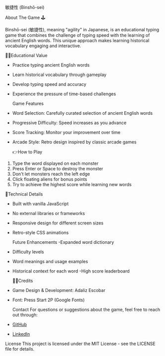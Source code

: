 敏捷性 (Binshō-sei) 

About The Game 🕹️

Binshō-sei (敏捷性), meaning "agility" in Japanese, is an educational typing game that combines the challenge of typing speed with the learning of ancient English words. This unique approach makes learning historical vocabulary engaging and interactive.

  👩‍💻Educational Value
- Practice typing ancient English words
- Learn historical vocabulary through gameplay
- Develop typing speed and accuracy
- Experience the pressure of time-based challenges

  Game Features
- Word Selection: Carefully curated selection of ancient English words
- Progressive Difficulty: Speed increases as you advance
- Score Tracking: Monitor your improvement over time
- Arcade Style: Retro design inspired by classic arcade games

  👉How to Play
1. Type the word displayed on each monster
2. Press Enter or Space to destroy the monster
3. Don't let monsters reach the left edge
4. Click floating aliens for bonus points
5. Try to achieve the highest score while learning new words

  🧩Technical Details
- Built with vanilla JavaScript
- No external libraries or frameworks
- Responsive design for different screen sizes
- Retro-style CSS animations

   Future Enhancements
-Expanded word dictionary
-  Difficulty levels
- Word meanings and usage examples
- Historical context for each word
-High score leaderboard

   🙋‍♀️Credits
- Game Design & Development: Adaliz Escobar
- Font: Press Start 2P (Google Fonts)
  

  Contact
  For questions or suggestions about the game, feel free to reach out through:
- [GitHub](https://github.com/amelesco)
- [LinkedIn](https://www.linkedin.com/in/mariaescobar4/)

 License
This project is licensed under the MIT License - see the LICENSE file for details.
